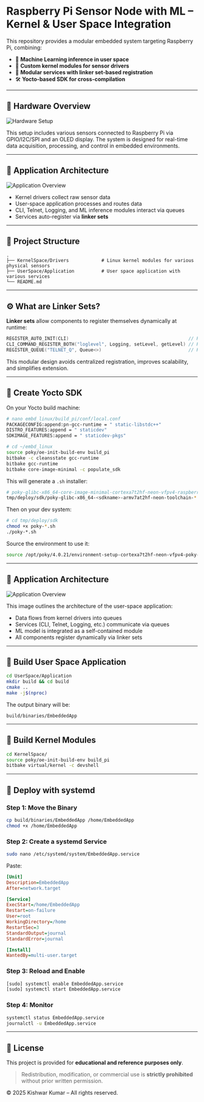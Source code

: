 # Raspberry Pi Sensor Node with ML – Kernel & User Space Integration

This repository provides a modular embedded system targeting Raspberry Pi, combining:

- 🧠 **Machine Learning inference in user space**
- 📡 **Custom kernel modules for sensor drivers**
- 🧩 **Modular services with linker set-based registration**
- 🛠️ **Yocto-based SDK for cross-compilation**

---

## 🔧 Hardware Overview

![Hardware Setup](RapberryPi_Sensors_OLED_Ethernet.jpeg)

This setup includes various sensors connected to Raspberry Pi via GPIO/I2C/SPI and an OLED display. The system is designed for real-time data acquisition, processing, and control in embedded environments.

---

## 🧠 Application Architecture

![Application Overview](Application_Overview.jpg)

- Kernel drivers collect raw sensor data
- User-space application processes and routes data
- CLI, Telnet, Logging, and ML inference modules interact via queues
- Services auto-register via **linker sets**

---

## 📂 Project Structure

```
.
├── KernelSpace/Drivers            # Linux kernel modules for various physical sensors
├── UserSpace/Application          # User space application with various services
└── README.md
```

---

## ⚙️ What are Linker Sets?

**Linker sets** allow components to register themselves dynamically at runtime:

```cpp
REGISTER_AUTO_INIT(CLI)                                            // Register class for startup
CLI_COMMAND_REGISTER_BOTH("loglevel", Logging, setLevel, getLevel) // Register CLI command
REGISTER_QUEUE("TELNET_Q", Queue<>)                                // Register queue
```

This modular design avoids centralized registration, improves scalability, and simplifies extension.

---

## 🧰 Create Yocto SDK

On your Yocto build machine:

```bash
# nano embd_linux/build_pi/conf/local.conf
PACKAGECONFIG:append:pn-gcc-runtime = " static-libstdc++"
DISTRO_FEATURES:append = " staticdev"
SDKIMAGE_FEATURES:append = " staticdev-pkgs"
```
```bash
# cd ~/embd_linux
source poky/oe-init-build-env build_pi
bitbake -c cleansstate gcc-runtime
bitbake gcc-runtime
bitbake core-image-minimal -c populate_sdk
```

This will generate a `.sh` installer:

```bash
# poky-glibc-x86_64-core-image-minimal-cortexa7t2hf-neon-vfpv4-raspberrypi3-toolchain-4.0.21.sh
tmp/deploy/sdk/poky-glibc-x86_64-<sdkname>-armv7at2hf-neon-toolchain-*.sh
```

Then on your dev system:

```bash
# cd tmp/deploy/sdk
chmod +x poky-*.sh
./poky-*.sh
```

Source the environment to use it:

```bash
source /opt/poky/4.0.21/environment-setup-cortexa7t2hf-neon-vfpv4-poky-linux-gnueabi
```

---

## 🧠 Application Architecture

![Application Overview](Application_Overview.jpg)

This image outlines the architecture of the user-space application:
- Data flows from kernel drivers into queues
- Services (CLI, Telnet, Logging, etc.) communicate via queues
- ML model is integrated as a self-contained module
- All components register dynamically via linker sets


---

## 🧪 Build User Space Application

```bash
cd UserSpace/Application
mkdir build && cd build
cmake ..
make -j$(nproc)
```

The output binary will be:

```
build/binaries/EmbeddedApp
```

---

## 🧱 Build Kernel Modules

```bash
cd KernelSpace/
source poky/oe-init-build-env build_pi
bitbake virtual/kernel -c devshell
```

---

## 🔄 Deploy with systemd

### Step 1: Move the Binary

```bash
cp build/binaries/EmbeddedApp /home/EmbeddedApp
chmod +x /home/EmbeddedApp
```

### Step 2: Create a systemd Service

```bash
sudo nano /etc/systemd/system/EmbeddedApp.service
```

Paste:

```ini
[Unit]
Description=EmbeddedApp
After=network.target

[Service]
ExecStart=/home/EmbeddedApp
Restart=on-failure
User=root
WorkingDirectory=/home
RestartSec=3
StandardOutput=journal
StandardError=journal

[Install]
WantedBy=multi-user.target
```

### Step 3: Reload and Enable

```bash
[sudo] systemctl enable EmbeddedApp.service
[sudo] systemctl start EmbeddedApp.service
```

### Step 4: Monitor

```bash
systemctl status EmbeddedApp.service
journalctl -u EmbeddedApp.service
```

---

## 📄 License

This project is provided for **educational and reference purposes only**.

> Redistribution, modification, or commercial use is **strictly prohibited** without prior written permission.

© 2025 Kishwar Kumar – All rights reserved.
